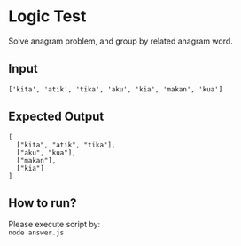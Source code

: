 # Logic Test
Solve anagram problem, and group by related anagram word.

## Input
```
['kita', 'atik', 'tika', 'aku', 'kia', 'makan', 'kua']
```

## Expected Output
```
[
  ["kita", "atik", "tika"],
  ["aku", "kua"],
  ["makan"],
  ["kia"]
]
```

## How to run?
Please execute script by:  
`node answer.js` 